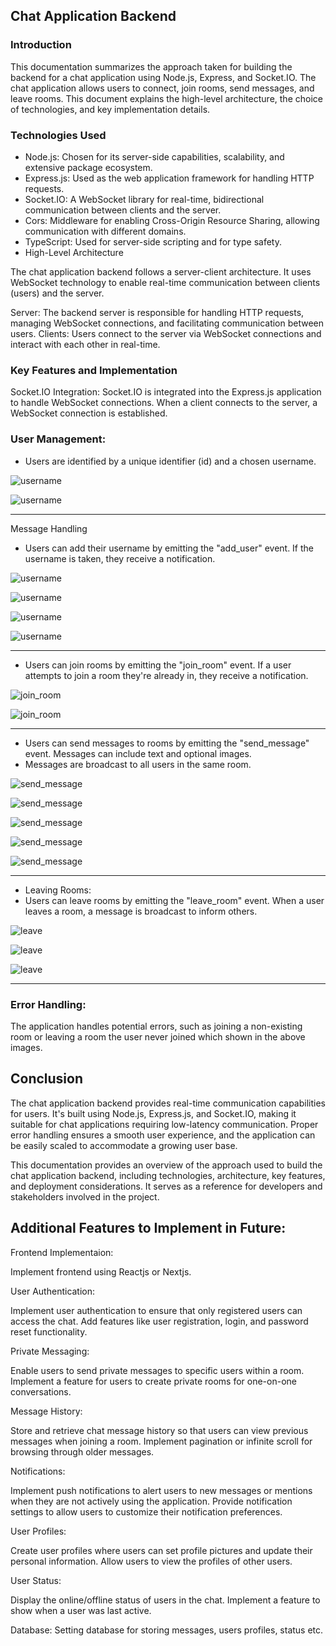 ## Chat Application Backend

### Introduction

This documentation summarizes the approach taken for building the backend for a chat application using Node.js, Express, and Socket.IO. The chat application allows users to connect, join rooms, send messages, and leave rooms. This document explains the high-level architecture, the choice of technologies, and key implementation details.

### Technologies Used

- Node.js: Chosen for its server-side capabilities, scalability, and extensive package ecosystem.
- Express.js: Used as the web application framework for handling HTTP requests.
- Socket.IO: A WebSocket library for real-time, bidirectional communication between clients and the server.
- Cors: Middleware for enabling Cross-Origin Resource Sharing, allowing communication with different domains.
- TypeScript: Used for server-side scripting and for type safety.
- High-Level Architecture

The chat application backend follows a server-client architecture. It uses WebSocket technology to enable real-time communication between clients (users) and the server.

Server: The backend server is responsible for handling HTTP requests, managing WebSocket connections, and facilitating communication between users.
Clients: Users connect to the server via WebSocket connections and interact with each other in real-time.

### Key Features and Implementation

Socket.IO Integration: Socket.IO is integrated into the Express.js application to handle WebSocket connections. When a client connects to the server, a WebSocket connection is established.

### User Management:

- Users are identified by a unique identifier (id) and a chosen username.

![username](https://imgur.com/yM1wYvo.jpg)

![username](https://imgur.com/luqrSwN.jpg)

---

Message Handling

- Users can add their username by emitting the "add_user" event. If the username is taken, they receive a notification.

![username](https://imgur.com/eyKZfVu.jpg)

![username](https://imgur.com/PuKPTmk.jpg)

![username](https://imgur.com/D1Pesks.jpg)

![username](https://imgur.com/Ivk231x.jpg)

---

- Users can join rooms by emitting the "join_room" event. If a user attempts to join a room they're already in, they receive a notification.

![join_room](https://imgur.com/7oXrlZW.jpg)

![join_room](https://imgur.com/iWVDQ6M.jpg)

---

- Users can send messages to rooms by emitting the "send_message" event. Messages can include text and optional images.
- Messages are broadcast to all users in the same room.

![send_message](https://imgur.com/1ksXWsL.jpg)

![send_message](https://imgur.com/xp1wOYt.jpg)

![send_message](https://imgur.com/5fxVw1s.jpg)

![send_message](https://imgur.com/0DnQPTU.jpg)

![send_message](https://imgur.com/ipJzxMf.jpg)

---

- Leaving Rooms:
- Users can leave rooms by emitting the "leave_room" event. When a user leaves a room, a message is broadcast to inform others.

![leave](https://imgur.com/fGVm11X.jpg)

![leave](https://imgur.com/BFDCytf.jpg)

![leave](https://imgur.com/7UWfLtE.jpg)

---

### Error Handling:

The application handles potential errors, such as joining a non-existing room or leaving a room the user never joined which shown in the above images.

## Conclusion

The chat application backend provides real-time communication capabilities for users. It's built using Node.js, Express.js, and Socket.IO, making it suitable for chat applications requiring low-latency communication. Proper error handling ensures a smooth user experience, and the application can be easily scaled to accommodate a growing user base.

This documentation provides an overview of the approach used to build the chat application backend, including technologies, architecture, key features, and deployment considerations. It serves as a reference for developers and stakeholders involved in the project.

## Additional Features to Implement in Future:

Frontend Implementaion:

Implement frontend using Reactjs or Nextjs.

User Authentication:

Implement user authentication to ensure that only registered users can access the chat.
Add features like user registration, login, and password reset functionality.

Private Messaging:

Enable users to send private messages to specific users within a room.
Implement a feature for users to create private rooms for one-on-one conversations.

Message History:

Store and retrieve chat message history so that users can view previous messages when joining a room.
Implement pagination or infinite scroll for browsing through older messages.

Notifications:

Implement push notifications to alert users to new messages or mentions when they are not actively using the application.
Provide notification settings to allow users to customize their notification preferences.

User Profiles:

Create user profiles where users can set profile pictures and update their personal information.
Allow users to view the profiles of other users.

User Status:

Display the online/offline status of users in the chat.
Implement a feature to show when a user was last active.

Database:
Setting database for storing messages, users profiles, status etc.
